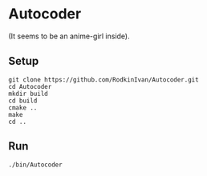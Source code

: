 # Autocoder

(It seems to be an anime-girl inside).

## Setup
```
git clone https://github.com/RodkinIvan/Autocoder.git
cd Autocoder
mkdir build
cd build
cmake ..
make
cd ..
```
## Run
```
./bin/Autocoder
```